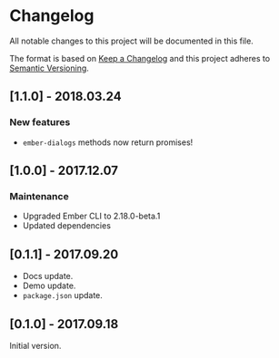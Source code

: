 # Changelog
All notable changes to this project will be documented in this file.

The format is based on [Keep a Changelog](http://keepachangelog.com/en/1.0.0/)
and this project adheres to [Semantic Versioning](http://semver.org/spec/v2.0.0.html).



## [1.1.0] - 2018.03.24
### New features
* `ember-dialogs` methods now return promises!



## [1.0.0] - 2017.12.07
### Maintenance
* Upgraded Ember CLI to 2.18.0-beta.1
* Updated dependencies



## [0.1.1] - 2017.09.20
* Docs update.
* Demo update.
* `package.json` update.



## [0.1.0] - 2017.09.18

Initial version.
